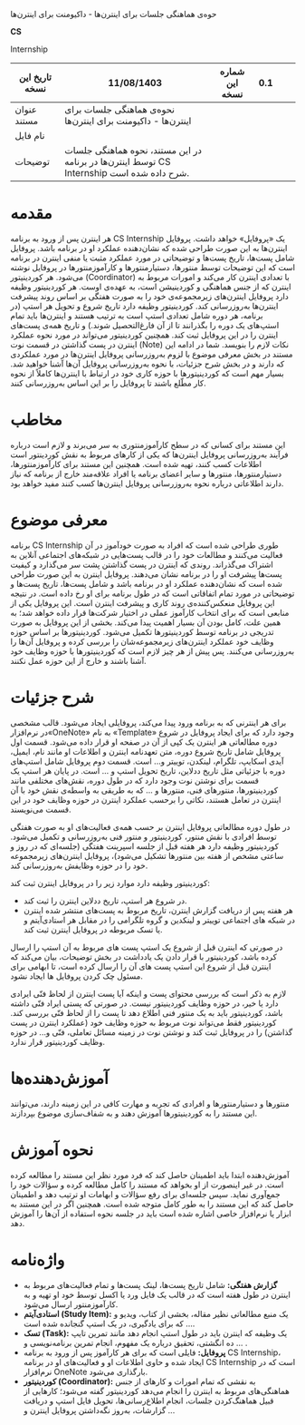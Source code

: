 حوه‌ی هماهنگی جلسات برای اینترن‌ها - داکیومنت برای اینترن‌ها

**CS**

Internship

| تاریخ این نسخه | 11/08/1403 | شماره این نسخه | 0.1 |     |     |
| --- | --- | --- | --- | --- | --- |
| عنوان مستند | نحوه‌ی هماهنگی جلسات برای اینترن‌ها - داکیومنت برای اینترن‌ها |     |     |     |     |
| نام فایل |     |     |     |     |     |
| توضیحات | در این مستند، نحوه هماهنگی جلسات توسط اینترن‌ها در برنامه CS Internship شرح داده شده است. |     |     |     |     |

# مقدمه

هر اینترن پس از ورود به برنامه CS Internship یک «پروفایل» خواهد داشت. پروفایل اینترن‌ها به این صورت طراحی شده که نشان‌دهنده عملکرد او در برنامه باشد. پروفایل شامل پست‌ها، تاریخ پست‌ها و توضیحاتی در مورد عملکرد مثبت یا منفی اینترن در برنامه است که این توضیحات توسط منتورها، دستیارمنتورها و کارآموزمنتورها در پروفایل نوشته می‌شود. هر کوردینیتور (Coordinator) با تعدادی اینترن کار می‌کند و امورات مربوط به اینترن که از جنس هماهنگی و کوردینیشن است، به عهده‌ی اوست. هر کوردینیتور وظیفه دارد پروفایل اینترن‌های زیرمجموعه‌ی خود را به صورت هفتگی بر اساس روند پیشرفت اینترن‌ها به‌روزرسانی کند. کوردینیتور وظیفه دارد تاریخ شروع و تحویل هر استپ (در برنامه، هر دوره شامل تعدادی استپ است به ترتیب هستند و اینترن‌ها باید تمام استپ‌های یک دوره را بگذرانند تا از آن فارغ‌التحصیل شوند.) و تاریخ همه‌ی پست‌های اینترن را در این پروفایل ثبت کند. همچنین کوردینیتور می‌تواند در مورد نحوه عملکرد اینترن در پست گذاشتن در قسمت نوت (Note) نکات لازم را بنویسد. شما در ادامه این مستند در بخش معرفی موضوع با لزوم به‌روزرسانی پروفایل اینترن‌ها در مورد عملکردی که دارند و در بخش شرح جزئیات، با نحوه به‌روزرسانی پروفایل آن‌ها آشنا خواهید شد. بسیار مهم است که کوردینیتورها با حوزه کاری خود در ارتباط با اینترن‌ها کاملاً از نحوه کار مطّلع باشند تا پروفایل را بر این اساس به‌روزرسانی کنند.

# مخاطب

این مستند برای کسانی که در سطح کارآموزمنتوری به سر می‌برند و لازم است درباره فرآیند به‌روزرسانی پروفایل اینترن‌ها که یکی از کارهای مربوط به نقش کوردینتور است اطلاعات کسب کنند، تهیه شده است. همچنین این مستند برای کارآموزمنتورها، دستیارمنتورها، منتورها و سایر اعضای برنامه یا افراد علاقه‌مند خارج از برنامه که نیاز دارند اطلاعاتی درباره نحوه به‌روزرسانی پروفایل اینترن‌ها کسب کنند مفید خواهد بود.

# معرفی موضوع

برنامه CS Internship طوری طراحی شده است که افراد به صورت خودآموز در آن فعالیت می‌کنند و مطالعات خود را در قالب پست‌هایی در شبکه‌های اجتماعی آنلاین به اشتراک می‌گذراند. روندی که اینترن در پست گذاشتن پشت سر می‌گذارد و کیفیت پست‌ها پیشرفت او را در برنامه نشان می‌دهند. پروفایل اینترن به این صورت طراحی شده است که نشان‌دهنده عملکرد او در برنامه باشد و شامل پست‌ها، تاریخ پست‌ها و توضیحاتی در مورد تمام اتفاقاتی است که در طول برنامه برای او رخ داده است. در نتیجه این پروفایل منعکس‌کننده‌ی روند کاری و پیشرفت اینترن است. این پروفایل یکی از منابعی است که برای انتخاب کارآموز عملی در اختیار شرکت‌ها قرار داده خواهد شد؛ به همین علت، کامل بودن آن بسیار اهمیت پیدا می‌کند. بخشی از این پروفایل به صورت تدریجی در برنامه توسط کوردینیتورها تکمیل می‌شود. کوردینیتورها بر اساس حوزه وظایف خود عملکرد اینترن‌های زیرمجموعه‌شان را بررسی کرده و پروفایل آن‌ها را به‌روزرسانی می‌کنند. پس پیش از هر چیز لازم است که کوردینیتورها با حوزه وظایف خود آشنا باشند و خارج از این حوزه عمل نکنند.

# شرح جزئیات

برای هر اینترنی که به برنامه ورود پیدا می‌کند، پروفایلی ایجاد می‌شود. قالب مشخصی در نرم‌افزار«OneNote» به نام «Template» وجود دارد که برای ایجاد پروفایل در شروع دوره مطالعاتی هر اینترن یک کپی از آن در صفحه او قرار داده می‌شود. قسمت اول پروفایل شامل تاریخ شروع دوره، متن تعهدنامه اینترن و اطلاعات او مانند نام، ایمیل، آیدی اسکایپ، تلگرام، لینکدن، توییتر و... است.  قسمت دوم پروفایل شامل استپ‌های دوره با جزئیاتی مثل تاریخ ددلاین، تاریخ تحویل استپ و ... است. در پایان هر استپ یک قسمت برای نوشتن نوت وجود دارد که در طول دوره، نقش‌های مختلفی مانند کوردینیتورها، منتورهای فنی، منتورها و ... که به طریقی به واسطه‌ی نقش خود با آن اینترن در تعامل هستند، نکاتی را برحسب عملکرد اینترن در حوزه وظایف خود در این قسمت می‌نویسند.

در طول دوره مطالعاتی پروفایل اینترن بر حسب همه‌ی فعالیت‌های او به صورت هفتگی توسط افرادی با نقش منتور، کوردینیتور و منتور فنی به‌روزرسانی و تکمیل می‌شود. کوردینیتور وظیفه دارد هر هفته قبل از جلسه اسپرینت هفتگی (جلسه‌ای که در روز و ساعتی مشخص از هفته بین منتورها تشکیل می‌شود)، پروفایل اینترن‌های زیرمجموعه خود را در حوزه وظایفش به‌روزرسانی کند.

کوردینیتور وظیفه دارد موارد زیر را در پروفایل اینترن ثبت کند:

- در شروع هر استپ، تاریخ ددلاین اینترن را ثبت کند.
- هر هفته پس از دریافت گزارش اینترن، تاریخ مربوط به پست‌های منتشر شده اینترن در شبکه های اجتماعی توییتر و لینکدین و گروه تلگرامی را در مقابل هر استادی‌آیتم و یا تسک مربوطه در پروفایل اینترن ثبت کند.

در صورتی که اینترن قبل از شروع یک استپ پست های مربوط به آن استپ را ارسال کرده باشد، کوردینیتور با قرار دادن یک یادداشت در بخش توضیحات، بیان می‌کند که اینترن قبل از شروع این استپ پست های آن را ارسال کرده است، تا ابهامی برای مسئول چک کردن پروفایل ها ایجاد نشود.

لازم به ذکر است که بررسی محتوای پست و اینکه آیا پست اینترن از لحاظ فنّی ایرادی دارد یا خیر، در حوزه وظایف کوردینیتور نیست. در صورتی که پستی ایراد فنّی داشته باشد، کوردینیتور باید به یک منتور فنی اطلاع دهد تا پست را از لحاظ فنّی بررسی کند. کوردینیتور فقط می‌تواند نوت مربوط به حوزه وظایف خود (عملکرد اینترن در پست گذاشتن) را در پروفایل ثبت کند و نوشتن نوت در زمینه مسائل تعاملی، فنّی و... در حوزه وظایف کوردینیتور قرار ندارد.

# آموزش‌دهنده‌ها

منتورها و دستیارمنتورها و افرادی که تجربه و مهارت کافی در این زمینه دارند، می‌توانند این مستند را به کوردینیتورها آموزش دهند و به شفاف‌سازی موضوع بپردازند.

# نحوه‌ آموزش

آموزش‌دهنده ابتدا باید اطمینان حاصل کند که فرد مورد نظر  این مستند را مطالعه کرده است. در غیر اینصورت از او بخواهد که  مستند را کامل مطالعه کرده و سؤالات خود را جمع‌آوری نماید. سپس جلسه‌ای برای رفع سؤالات و ابهامات او ترتیب دهد و اطمینان حاصل کند که این مستند را به طور کامل متوجه شده است. همچنین اگر در این مستند به ابزار یا نرم‌افزار خاصی اشاره شده است باید در جلسه نحوه استفاده از آن‌ها را آموزش دهد.

# واژه‌نامه

- **گزارش هفتگی:** شامل تاریخ پست‌ها، لینک پست‌ها و تمام فعالیت‌های مربوط به اینترن در طول هفته است که در قالب یک فایل ورد یا اکسل توسط خود او تهیه و به کارآموزمنتور ارسال می‌شود.
- **استادی‌آیتم (Study Item):** یک منبع مطالعاتی نظیر مقاله، بخشی از کتاب، ویدیو و ... که برای یادگیری، در یک استپ گنجانده شده است.
- **تسک (Task):** یک وظیفه که اینترن باید در طول استپ انجام دهد مانند تمرین تایپ ده انگشتی، تحقیق درباره یک مفهوم، انجام تمرین برنامه‌نویسی و ... .
- **پروفایل:** فایلی است که برای هر کارآموز پس از ورود به برنامه CS Internship، ایجاد شده و حاوی اطلاعات او و فعالیت‌های او در برنامه CS Internship است که در نرم‌افزار OneNote بارگذاری می‌شود.
- **کوردینیتور (Coordinator):** به نقشی که تمام امورات و کارهای از جنس هماهنگی‌های مربوط به اینترن را انجام می‌دهد کوردینیتور گفته می‌شود؛ کارهایی از قبیل هماهنگ‌کردن جلسات، انجام اطلاع‌رسانی‌ها، تحویل فایل استپ و دریافت گزارشات، به‌روز نگه‌داشتن پروفایل اینترن و ...
